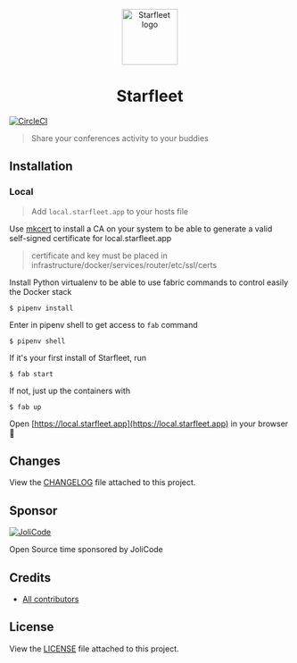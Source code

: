 <p align="center">
    <img src="https://starfleet.jolicode.com/build/images/logo.svg" width=100 height=100 alt="Starfleet logo" />
</p>
<h1 align="center">Starfleet</h1>

[![CircleCI](https://circleci.com/gh/jolicode/starfleet.svg?style=svg)](https://circleci.com/gh/jolicode/starfleet)

> Share your conferences activity to your buddies

## Installation

### Local

> Add `local.starfleet.app` to your hosts file

Use [mkcert](https://github.com/FiloSottile/mkcert) to install a CA on your system to be able to generate a valid self-signed certificate for local.starfleet.app

> certificate and key must be placed in infrastructure/docker/services/router/etc/ssl/certs

Install Python virtualenv to be able to use fabric commands to control easily the Docker stack

`$ pipenv install`

Enter in pipenv shell to get access to `fab` command

`$ pipenv shell`

If it's your first install of Starfleet, run

`$ fab start`

If not, just up the containers with

`$ fab up`

Open [https://local.starfleet.app](https://local.starfleet.app) in your browser 🚀

## Changes

View the [CHANGELOG](CHANGELOG.md) file attached to this project.

## Sponsor

[![JoliCode](https://jolicode.com/images/logo.svg)](https://jolicode.com)

Open Source time sponsored by JoliCode

## Credits

* [All contributors](https://github.com/jolicode/starfleet/graphs/contributors)

## License

View the [LICENSE](LICENSE) file attached to this project.
